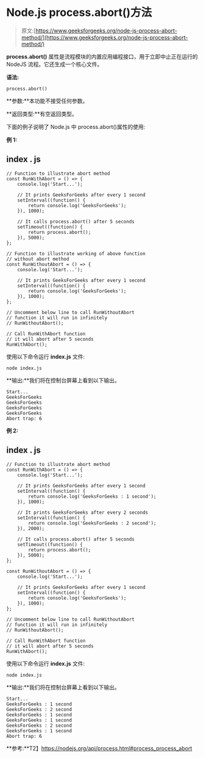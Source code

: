# Node.js process.abort()方法

> 原文:[https://www.geeksforgeeks.org/node-js-process-abort-method/](https://www.geeksforgeeks.org/node-js-process-abort-method/)

**process.abort()** 属性是流程模块的内置应用编程接口，用于立即中止正在运行的 NodeJS 流程。它还生成一个核心文件。

**语法:**

```
process.abort()
```

**参数:**本功能不接受任何参数。

**返回类型:**有空返回类型。

下面的例子说明了 Node.js 中 process.abort()属性的使用:

**例 1:**

## index . js

```
// Function to illustrate abort method
const RunWithAbort = () => {
    console.log('Start...');

    // It prints GeeksForGeeks after every 1 second
    setInterval((function() {
        return console.log('GeeksForGeeks');
    }), 1000);

    // It calls process.abort() after 5 seconds
    setTimeout((function() {
        return process.abort();
    }), 5000);
};

// Function to illustrate working of above function 
// without abort method
const RunWithoutAbort = () => {
    console.log('Start...');

    // It prints GeeksForGeeks after every 1 second
    setInterval((function() {
        return console.log('GeeksForGeeks');
    }), 1000);
};

// Uncomment below line to call RunWithoutAbort
// function it will run in infinitely
// RunWithoutAbort();

// Call RunWithAbort function
// it will abort after 5 seconds
RunWithAbort();
```

使用以下命令运行 **index.js** 文件:

```
node index.js
```

**输出:**我们将在控制台屏幕上看到以下输出。

```
Start...
GeeksForGeeks
GeeksForGeeks
GeeksForGeeks
GeeksForGeeks
Abort trap: 6
```

**例 2:**

## index . js

```
// Function to illustrate abort method
const RunWithAbort = () => {
    console.log('Start...');

    // It prints GeeksForGeeks after every 1 second
    setInterval((function() {
        return console.log('GeeksForGeeks : 1 second');
    }), 1000);

    // It prints GeeksForGeeks after every 2 seconds
    setInterval((function() {
        return console.log('GeeksForGeeks : 2 second');
    }), 2000);

    // It calls process.abort() after 5 seconds
    setTimeout((function() {
        return process.abort();
    }), 5000);
};

const RunWithoutAbort = () => {
    console.log('Start...');

    // It prints GeeksForGeeks after every 1 second
    setInterval((function() {
        return console.log('GeeksForGeeks');
    }), 1000);
};

// Uncomment below line to call RunWithoutAbort
// function it will run in infinitely
// RunWithoutAbort();

// Call RunWithAbort function
// it will abort after 5 seconds
RunWithAbort();
```

使用以下命令运行 **index.js** 文件:

```
node index.js
```

**输出:**我们将在控制台屏幕上看到以下输出。

```
Start...
GeeksForGeeks : 1 second
GeeksForGeeks : 2 second
GeeksForGeeks : 1 second
GeeksForGeeks : 1 second
GeeksForGeeks : 2 second
GeeksForGeeks : 1 second
Abort trap: 6
```

**参考:**T2】https://nodejs.org/api/process.html#process_process_abort